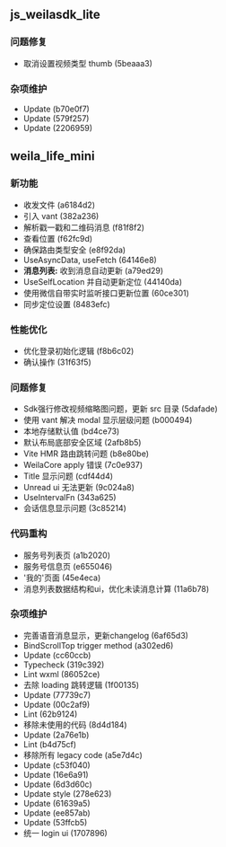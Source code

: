 ## js_weilasdk_lite

### 问题修复

- 取消设置视频类型 thumb (5beaaa3)

### 杂项维护

- Update (b70e0f7)
- Update (579f257)
- Update (2206959)

## weila_life_mini

### 新功能

- 收发文件 (a6184d2)
- 引入 vant (382a236)
- 解析戳一戳和二维码消息 (f81f8f2)
- 查看位置 (f62fc9d)
- 确保路由类型安全 (e8f92da)
- UseAsyncData, useFetch (64146e8)
- **消息列表:** 收到消息自动更新 (a79ed29)
- UseSelfLocation 并自动更新定位 (44140da)
- 使用微信自带实时监听接口更新位置 (60ce301)
- 同步定位设置 (8483efc)

### 性能优化

- 优化登录初始化逻辑 (f8b6c02)
- 确认操作 (31f63f5)

### 问题修复

- Sdk强行修改视频缩略图问题，更新 src 目录 (5dafade)
- 使用 vant 解决 modal 显示层级问题 (b000494)
- 本地存储默认值 (bd4ce73)
- 默认布局底部安全区域 (2afb8b5)
- Vite HMR 路由跳转问题 (b8e80be)
- WeilaCore apply 错误 (7c0e937)
- Title 显示问题 (cdf44d4)
- Unread ui 无法更新 (9c024a8)
- UseIntervalFn (343a625)
- 会话信息显示问题 (3c85214)

### 代码重构

- 服务号列表页 (a1b2020)
- 服务号信息页 (e655046)
- '我的'页面 (45e4eca)
- 消息列表数据结构和ui，优化未读消息计算 (11a6b78)

### 杂项维护

- 完善语音消息显示，更新changelog (6af65d3)
- BindScrollTop trigger method (a302ed6)
- Update (cc60ccb)
- Typecheck (319c392)
- Lint wxml (86052ce)
- 去除 loading 跳转逻辑 (1f00135)
- Update (77739c7)
- Update (00c2af9)
- Lint (62b9124)
- 移除未使用的代码 (8d4d184)
- Update (2a76e1b)
- Lint (b4d75cf)
- 移除所有 legacy code (a5e7d4c)
- Update (c53f040)
- Update (16e6a91)
- Update (6d3d60c)
- Update style (278e623)
- Update (61639a5)
- Update (ee857ab)
- Update (53ffcb5)
- 统一 login ui (1707896)